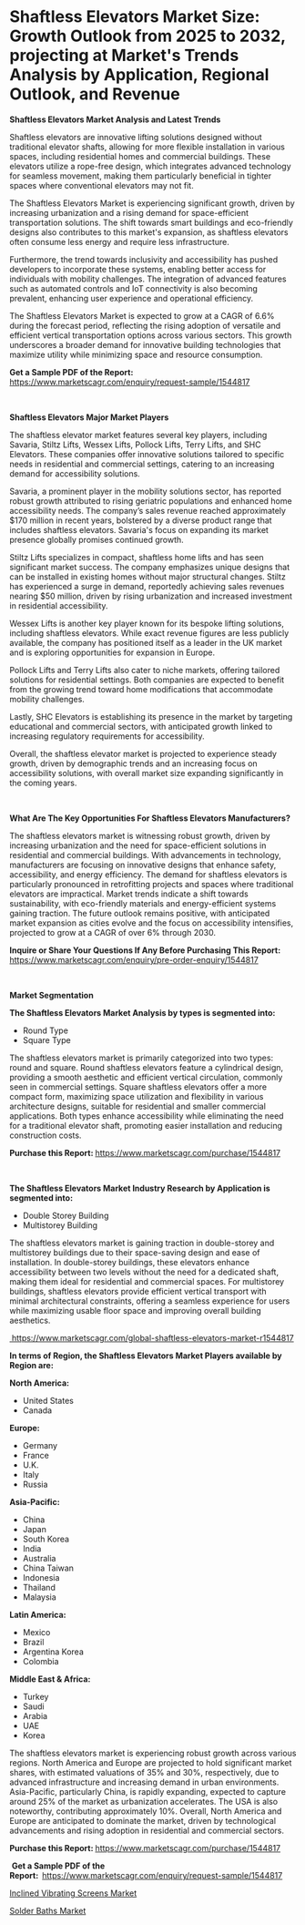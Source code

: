 <p><h1>Shaftless Elevators Market Size: Growth Outlook from 2025 to 2032, projecting at Market's Trends Analysis by Application, Regional Outlook, and Revenue</h1></p><p><strong>Shaftless Elevators Market Analysis and Latest Trends</strong></p>
<p><p>Shaftless elevators are innovative lifting solutions designed without traditional elevator shafts, allowing for more flexible installation in various spaces, including residential homes and commercial buildings. These elevators utilize a rope-free design, which integrates advanced technology for seamless movement, making them particularly beneficial in tighter spaces where conventional elevators may not fit. </p><p>The Shaftless Elevators Market is experiencing significant growth, driven by increasing urbanization and a rising demand for space-efficient transportation solutions. The shift towards smart buildings and eco-friendly designs also contributes to this market's expansion, as shaftless elevators often consume less energy and require less infrastructure. </p><p>Furthermore, the trend towards inclusivity and accessibility has pushed developers to incorporate these systems, enabling better access for individuals with mobility challenges. The integration of advanced features such as automated controls and IoT connectivity is also becoming prevalent, enhancing user experience and operational efficiency.</p><p>The Shaftless Elevators Market is expected to grow at a CAGR of 6.6% during the forecast period, reflecting the rising adoption of versatile and efficient vertical transportation options across various sectors. This growth underscores a broader demand for innovative building technologies that maximize utility while minimizing space and resource consumption.</p></p>
<p><strong>Get a Sample PDF of the Report:&nbsp;</strong> <a href="https://www.marketscagr.com/enquiry/request-sample/1544817?utm_campaign=1836&utm_medium=2&utm_source=Github&utm_content=ia&utm_term=08042025&utm_id=shaftless-elevators">https://www.marketscagr.com/enquiry/request-sample/1544817</a></p>
<p>&nbsp;</p>
<p><strong>Shaftless Elevators Major Market Players</strong></p>
<p><p>The shaftless elevator market features several key players, including Savaria, Stiltz Lifts, Wessex Lifts, Pollock Lifts, Terry Lifts, and SHC Elevators. These companies offer innovative solutions tailored to specific needs in residential and commercial settings, catering to an increasing demand for accessibility solutions.</p><p>Savaria, a prominent player in the mobility solutions sector, has reported robust growth attributed to rising geriatric populations and enhanced home accessibility needs. The company’s sales revenue reached approximately $170 million in recent years, bolstered by a diverse product range that includes shaftless elevators. Savaria's focus on expanding its market presence globally promises continued growth.</p><p>Stiltz Lifts specializes in compact, shaftless home lifts and has seen significant market success. The company emphasizes unique designs that can be installed in existing homes without major structural changes. Stiltz has experienced a surge in demand, reportedly achieving sales revenues nearing $50 million, driven by rising urbanization and increased investment in residential accessibility.</p><p>Wessex Lifts is another key player known for its bespoke lifting solutions, including shaftless elevators. While exact revenue figures are less publicly available, the company has positioned itself as a leader in the UK market and is exploring opportunities for expansion in Europe.</p><p>Pollock Lifts and Terry Lifts also cater to niche markets, offering tailored solutions for residential settings. Both companies are expected to benefit from the growing trend toward home modifications that accommodate mobility challenges.</p><p>Lastly, SHC Elevators is establishing its presence in the market by targeting educational and commercial sectors, with anticipated growth linked to increasing regulatory requirements for accessibility.</p><p>Overall, the shaftless elevator market is projected to experience steady growth, driven by demographic trends and an increasing focus on accessibility solutions, with overall market size expanding significantly in the coming years.</p></p>
<p>&nbsp;</p>
<p><strong>What Are The Key Opportunities For Shaftless Elevators Manufacturers?</strong></p>
<p><p>The shaftless elevators market is witnessing robust growth, driven by increasing urbanization and the need for space-efficient solutions in residential and commercial buildings. With advancements in technology, manufacturers are focusing on innovative designs that enhance safety, accessibility, and energy efficiency. The demand for shaftless elevators is particularly pronounced in retrofitting projects and spaces where traditional elevators are impractical. Market trends indicate a shift towards sustainability, with eco-friendly materials and energy-efficient systems gaining traction. The future outlook remains positive, with anticipated market expansion as cities evolve and the focus on accessibility intensifies, projected to grow at a CAGR of over 6% through 2030.</p></p>
<p><strong>Inquire or Share Your Questions If Any Before Purchasing This Report:</strong> <a href="https://www.marketscagr.com/enquiry/pre-order-enquiry/1544817?utm_campaign=1836&utm_medium=2&utm_source=Github&utm_content=ia&utm_term=08042025&utm_id=shaftless-elevators">https://www.marketscagr.com/enquiry/pre-order-enquiry/1544817</a></p>
<p>&nbsp;</p>
<p><strong>Market Segmentation</strong></p>
<p><strong>The Shaftless Elevators Market Analysis by types is segmented into:</strong></p>
<p><ul><li>Round Type</li><li>Square Type</li></ul></p>
<p><p>The shaftless elevators market is primarily categorized into two types: round and square. Round shaftless elevators feature a cylindrical design, providing a smooth aesthetic and efficient vertical circulation, commonly seen in commercial settings. Square shaftless elevators offer a more compact form, maximizing space utilization and flexibility in various architecture designs, suitable for residential and smaller commercial applications. Both types enhance accessibility while eliminating the need for a traditional elevator shaft, promoting easier installation and reducing construction costs.</p></p>
<p><strong>Purchase this Report:&nbsp;</strong><a href="https://www.marketscagr.com/purchase/1544817?utm_campaign=1836&utm_medium=2&utm_source=Github&utm_content=ia&utm_term=08042025&utm_id=shaftless-elevators">https://www.marketscagr.com/purchase/1544817</a></p>
<p>&nbsp;</p>
<p><strong>The Shaftless Elevators Market Industry Research by Application is segmented into:</strong></p>
<p><ul><li>Double Storey Building</li><li>Multistorey Building</li></ul></p>
<p><p>The shaftless elevators market is gaining traction in double-storey and multistorey buildings due to their space-saving design and ease of installation. In double-storey buildings, these elevators enhance accessibility between two levels without the need for a dedicated shaft, making them ideal for residential and commercial spaces. For multistorey buildings, shaftless elevators provide efficient vertical transport with minimal architectural constraints, offering a seamless experience for users while maximizing usable floor space and improving overall building aesthetics.</p></p>
<p><a href="https://www.marketscagr.com/global-shaftless-elevators-market-r1544817?utm_campaign=1836&utm_medium=2&utm_source=Github&utm_content=ia&utm_term=08042025&utm_id=shaftless-elevators">&nbsp;https://www.marketscagr.com/global-shaftless-elevators-market-r1544817</a></p>
<p><strong>In terms of Region, the Shaftless Elevators Market Players available by Region are:</strong></p>
<p>
    <p> <strong> North America: </strong>
        <ul>
            <li>United States</li>
            <li>Canada</li>
        </ul>
        </p> 
    <p> <strong> Europe: </strong>
        <ul>
            <li>Germany</li>
            <li>France</li>
            <li>U.K.</li>
            <li>Italy</li>
            <li>Russia</li>
        </ul>
        </p> 
    <p> <strong> Asia-Pacific: </strong>
        <ul>
            <li>China</li>
            <li>Japan</li>
            <li>South Korea</li>
            <li>India</li>
            <li>Australia</li>
            <li>China Taiwan</li>
            <li>Indonesia</li>
            <li>Thailand</li>
            <li>Malaysia</li>
        </ul>
        </p> 
    <p> <strong> Latin America: </strong>
        <ul>
            <li>Mexico</li>
            <li>Brazil</li>
            <li>Argentina Korea</li>
            <li>Colombia</li>
        </ul>
        </p> 
    <p> <strong> Middle East & Africa: </strong>
        <ul>
            <li>Turkey</li>
            <li>Saudi</li>
            <li>Arabia</li>
            <li>UAE</li>
            <li>Korea</li>
        </ul>
    </p>
    </p>
<p><p>The shaftless elevators market is experiencing robust growth across various regions. North America and Europe are projected to hold significant market shares, with estimated valuations of 35% and 30%, respectively, due to advanced infrastructure and increasing demand in urban environments. Asia-Pacific, particularly China, is rapidly expanding, expected to capture around 25% of the market as urbanization accelerates. The USA is also noteworthy, contributing approximately 10%. Overall, North America and Europe are anticipated to dominate the market, driven by technological advancements and rising adoption in residential and commercial sectors.</p></p>
<p><strong>Purchase this Report: </strong><a href="https://www.marketscagr.com/purchase/1544817?utm_campaign=1836&utm_medium=2&utm_source=Github&utm_content=ia&utm_term=08042025&utm_id=shaftless-elevators">https://www.marketscagr.com/purchase/1544817</a></p>
<p>&nbsp;<strong>Get a Sample PDF of the Report:&nbsp;&nbsp;</strong><a href="https://www.marketscagr.com/enquiry/request-sample/1544817?utm_campaign=1836&utm_medium=2&utm_source=Github&utm_content=ia&utm_term=08042025&utm_id=shaftless-elevators">https://www.marketscagr.com/enquiry/request-sample/1544817</a></p>
<p><strong></strong></p>
<p><p><a href="https://github.com/elvutedipela/Market-Research-Report-List-1/blob/main/inclined-vibrating-screens-market.md?utm_campaign=1836&utm_medium=2&utm_source=Github&utm_content=ia&utm_term=08042025&utm_id=shaftless-elevators">Inclined Vibrating Screens Market</a></p><p><a href="https://github.com/nkbaroga/Market-Research-Report-List-1/blob/main/solder-baths-market.md?utm_campaign=1836&utm_medium=2&utm_source=Github&utm_content=ia&utm_term=08042025&utm_id=shaftless-elevators">Solder Baths Market</a></p></p>